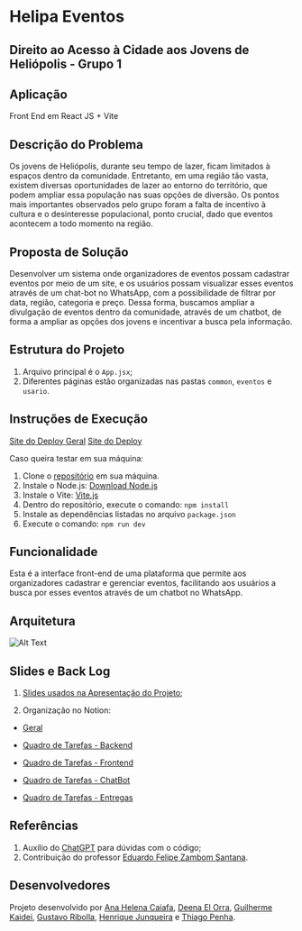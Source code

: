 # Helipa Eventos

## Direito ao Acesso à Cidade aos Jovens de Heliópolis - Grupo 1

## Aplicação

Front End em React JS + Vite

## Descrição do Problema

Os jovens de Heliópolis, durante seu tempo de lazer, ficam limitados à espaços dentro da comunidade. Entretanto, em uma região tão vasta, existem diversas oportunidades de lazer ao entorno do território, que podem ampliar essa população nas suas opções de diversão. Os pontos mais importantes observados pelo grupo foram a falta de incentivo à cultura e o desinteresse populacional, ponto crucial, dado que eventos acontecem a todo momento na região.

## Proposta de Solução

Desenvolver um sistema onde organizadores de eventos possam cadastrar eventos por meio de um site, e os usuários possam visualizar esses eventos através de um chat-bot no WhatsApp, com a possibilidade de filtrar por data, região, categoria e preço. Dessa forma, buscamos ampliar a divulgação de eventos dentro da comunidade, através de um chatbot, de forma a ampliar as opções dos jovens e incentivar a busca pela informação.

## Estrutura do Projeto

1. Arquivo principal é o `App.jsx`;
2. Diferentes páginas estão organizadas nas pastas `common`, `eventos` e `usario`.

## Instruções de Execução

[Site do Deploy Geral](www.helipaeventos.com.br)
[Site do Deploy](https://acesso-1-front.vercel.app/)

Caso queira testar em sua máquina:

1. Clone o [repositório](https://github.com/insper-classroom/acesso-1-front.git) em sua máquina.
2. Instale o Node.js: [Download Node.js](https://nodejs.org/en/download/prebuilt-binaries)
3. Instale o Vite: [Vite.js](https://vitejs.dev/)
4. Dentro do repositório, execute o comando: `npm install`
5. Instale as dependências listadas no arquivo `package.json`
6. Execute o comando: `npm run dev`

## Funcionalidade

Esta é a interface front-end de uma plataforma que permite aos organizadores cadastrar e gerenciar eventos, facilitando aos usuários a busca por esses eventos através de um chatbot no WhatsApp.

## Arquitetura

![Alt Text](photos/arquitetura.jpeg)

## Slides e Back Log

1. [Slides usados na Apresentação do Projeto](https://www.canva.com/design/DAGHde_rdRk/5zpKa41VQEeIy4j-Ag62dw/edit?utm_content=DAGHde_rdRk&utm_campaign=designshare&utm_medium=link2&utm_source=sharebutton);

2. Organização no Notion:

- [Geral](https://robust-ferry-149.notion.site/Helipa-Eventos-c256e1219d024f8a9d281c8283d464b7)

- [Quadro de Tarefas - Backend](https://robust-ferry-149.notion.site/6a9685b7ac1243c986d93ba0e61ff3fb?v=aba3b9f0d8b14446b7ab1b906f54d44e)

- [Quadro de Tarefas - Frontend](https://robust-ferry-149.notion.site/db6090be580d4c29ac8c973e5774ed70?v=91457808434e4fc6bb2b18487750a2d6)

- [Quadro de Tarefas - ChatBot](https://robust-ferry-149.notion.site/3937aaa663d345e09094571fcbd399ad?v=3162f98470984dbd8b0a0800e8f51afa)

- [Quadro de Tarefas - Entregas](https://robust-ferry-149.notion.site/10fbd338436a420fab177b0edd262bcc?v=46b2d50c24fb4aeb9f2e6850b15cd153)


## Referências

1. Auxílio do [ChatGPT](https://chatgpt.com/) para dúvidas com o código;
2. Contribuição do professor [Eduardo Felipe Zambom Santana](https://github.com/ezambomsantana).


## Desenvolvedores

Projeto desenvolvido por [Ana Helena Caiafa](https://github.com/anahc3), [Deena El Orra](https://github.com/DeenaElOrra), [Guilherme Kaidei](https://github.com/guikaidei), [Gustavo Ribolla](https://github.com/ribollequis87), [Henrique Junqueira](https://github.com/henriquemjf) e [Thiago Penha](https://github.com/tpenha05).